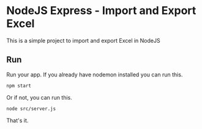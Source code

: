 # NodeJS Express - Import and Export Excel

This is a simple project to import and export Excel in NodeJS

## Run

Run your app. If you already have nodemon installed you can run this.

```sh
npm start
```

Or if not, you can run this.

```sh
node src/server.js
```

That's it.